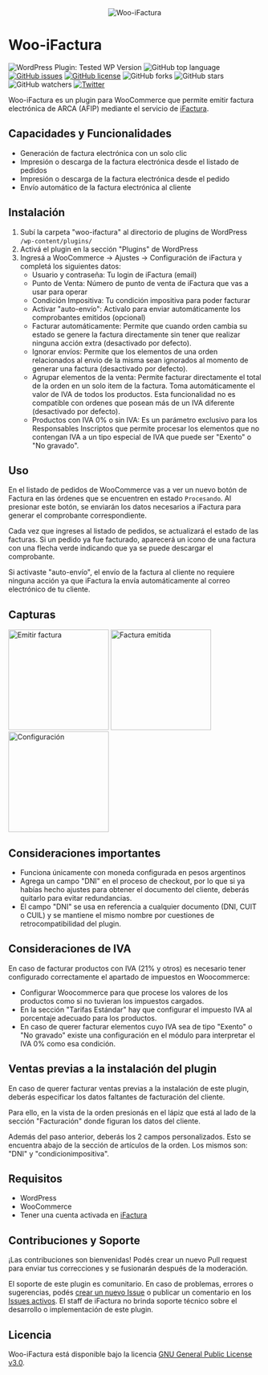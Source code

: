 <div align="center"><img alt="Woo-iFactura" src="../assets/Woo-iFactura-small.png?raw=true"></div>

# Woo-iFactura

![WordPress Plugin: Tested WP Version](https://img.shields.io/wordpress/plugin/tested/woocommerce)
![GitHub top language](https://img.shields.io/github/languages/top/fedealvz/Woo-iFactura)
[![GitHub issues](https://img.shields.io/github/issues/fedealvz/Woo-iFactura)](https://github.com/fedealvz/Woo-iFactura/issues)
[![GitHub license](https://img.shields.io/github/license/fedealvz/Woo-iFactura)](https://github.com/fedealvz/Woo-iFactura/blob/master/LICENSE)
![GitHub forks](https://img.shields.io/github/forks/fedealvz/Woo-iFactura?style=social)
![GitHub stars](https://img.shields.io/github/stars/fedealvz/Woo-iFactura?style=social)
![GitHub watchers](https://img.shields.io/github/watchers/fedealvz/Woo-iFactura?style=social)
[![Twitter](https://img.shields.io/twitter/url?style=social&url=https%3A%2F%2Fgithub.com%2Ffedealvz%2FWoo-iFactura)](https://twitter.com/intent/tweet?text=iFactura%2BWooCommerce%20❤️%20@fedealvz&url=https%3A%2F%2Fgithub.com%2Ffedealvz%2FWoo-iFactura)

Woo-iFactura es un plugin para WooCommerce que permite emitir factura electrónica de ARCA (AFIP) mediante el servicio de [iFactura](https://www.ifactura.com.ar/).

## Capacidades y Funcionalidades

* Generación de factura electrónica con un solo clic
* Impresión o descarga de la factura electrónica desde el listado de pedidos
* Impresión o descarga de la factura electrónica desde el pedido
* Envío automático de la factura electrónica al cliente

## Instalación

1. Subí la carpeta "woo-ifactura" al directorio de plugins de WordPress `/wp-content/plugins/`
2. Activá el plugin en la sección "Plugins" de WordPress
3. Ingresá a WooCommerce -> Ajustes -> Configuración de iFactura y completá los siguientes datos:
    * Usuario y contraseña: Tu login de iFactura (email)
    * Punto de Venta: Número de punto de venta de iFactura que vas a usar para operar
    * Condición Impositiva: Tu condición impositiva para poder facturar
    * Activar "auto-envío": Activalo para enviar automáticamente los comprobantes emitidos (opcional)
    * Facturar automáticamente: Permite que cuando orden cambia su estado se genere la factura directamente sin tener que realizar ninguna acción extra (desactivado por defecto).
    * Ignorar envíos: Permite que los elementos de una orden relacionados al envio de la misma sean ignorados al momento de generar una factura (desactivado por defecto).
    * Agrupar elementos de la venta: Permite facturar directamente el total de la orden en un solo item de la factura. Toma automáticamente el valor de IVA de todos los productos. Esta funcionalidad no es compatible con ordenes que posean más de un IVA diferente (desactivado por defecto).
    * Productos con IVA 0% o sin IVA: Es un parámetro exclusivo para los Responsables Inscriptos que permite procesar los elementos que no contengan IVA a un tipo especial de IVA que puede ser "Exento" o "No gravado".

## Uso

En el listado de pedidos de WooCommerce vas a ver un nuevo botón de Factura en las órdenes que se encuentren en estado `Procesando`. Al presionar este botón, se enviarán los datos necesarios a iFactura para generar el comprobante correspondiente.

Cada vez que ingreses al listado de pedidos, se actualizará el estado de las facturas. Si un pedido ya fue facturado, aparecerá un icono de una factura con una flecha verde indicando que ya se puede descargar el comprobante.

Si activaste "auto-envío", el envío de la factura al cliente no requiere ninguna acción ya que iFactura la envía automáticamente al correo electrónico de tu cliente.

## Capturas

<img alt="Emitir factura" title="Emitir factura" src="../assets/wooifactura-emitir.png?raw=true" width="200"> <img alt="Factura emitida" title="Factura emitida" src="../assets/wooifactura-emitido.png?raw=true" width="200"> <img alt="Configuración" title="Configuración" src="../assets/wooifactura-config.png?raw=true" width="200">

## Consideraciones importantes

* Funciona únicamente con moneda configurada en pesos argentinos
* Agrega un campo "DNI" en el proceso de checkout, por lo que si ya habías hecho ajustes para obtener el documento del cliente, deberás quitarlo para evitar redundancias.
* El campo "DNI" se usa en referencia a cualquier documento (DNI, CUIT o CUIL) y se mantiene el mismo nombre por cuestiones de retrocompatibilidad del plugin.

## Consideraciones de IVA

En caso de facturar productos con IVA (21% y otros) es necesario tener configurado correctamente el apartado de impuestos en Woocommerce:
* Configurar Woocommerce para que procese los valores de los productos como si no tuvieran los impuestos cargados.
* En la sección "Tarifas Estándar" hay que configurar el impuesto IVA al porcentaje adecuado para los productos.
* En caso de querer facturar elementos cuyo IVA sea de tipo "Exento" o "No gravado" existe una configuración en el módulo para interpretar el IVA 0% como esa condición.

## Ventas previas a la instalación del plugin

En caso de querer facturar ventas previas a la instalación de este plugin, deberás especificar los datos faltantes de facturación del cliente.

Para ello, en la vista de la orden presionás en el lápiz que está al lado de la sección "Facturación" donde figuran los datos del cliente.

Además del paso anterior, deberás los 2 campos personalizados. Esto se encuentra abajo de la sección de artículos de la orden. Los mismos son: "DNI" y "condicionimpositiva".

## Requisitos

- WordPress
- WooCommerce
- Tener una cuenta activada en [iFactura](https://www.ifactura.com.ar/)

## Contribuciones y Soporte

¡Las contribuciones son bienvenidas! Podés crear un nuevo Pull request para enviar tus correcciones y se fusionarán después de la moderación.

El soporte de este plugin es comunitario. En caso de problemas, errores o sugerencias, podés [crear un nuevo Issue](https://github.com/fedealvz/Woo-iFactura/issues/new) o publicar un comentario en los [Issues activos](https://github.com/fedealvz/Woo-iFactura/issues). El staff de iFactura no brinda soporte técnico sobre el desarrollo o implementación de este plugin.

## Licencia

Woo-iFactura está disponible bajo la licencia [GNU General Public License v3.0](https://github.com/fedealvz/Woo-iFactura/blob/master/LICENSE).
